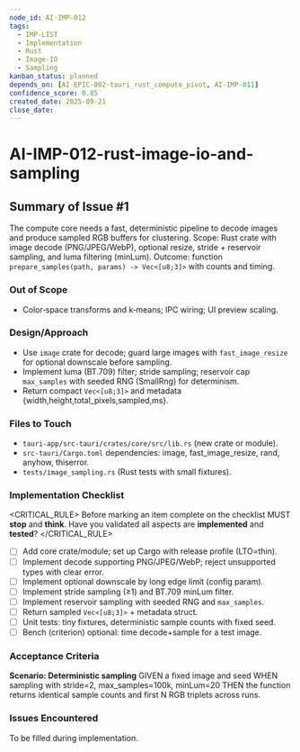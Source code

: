 ```yaml
---
node_id: AI-IMP-012
tags:
  - IMP-LIST
  - Implementation
  - Rust
  - Image-IO
  - Sampling
kanban_status: planned
depends_on: [AI-EPIC-002-tauri_rust_compute_pivot, AI-IMP-011]
confidence_score: 0.85
created_date: 2025-09-21
close_date:
--- 
```


# AI-IMP-012-rust-image-io-and-sampling

## Summary of Issue #1
The compute core needs a fast, deterministic pipeline to decode images and produce sampled RGB buffers for clustering. Scope: Rust crate with image decode (PNG/JPEG/WebP), optional resize, stride + reservoir sampling, and luma filtering (minLum). Outcome: function `prepare_samples(path, params) -> Vec<[u8;3]>` with counts and timing.

### Out of Scope 
- Color‑space transforms and k‑means; IPC wiring; UI preview scaling.

### Design/Approach  
- Use `image` crate for decode; guard large images with `fast_image_resize` for optional downscale before sampling.
- Implement luma (BT.709) filter; stride sampling; reservoir cap `max_samples` with seeded RNG (SmallRng) for determinism.
- Return compact `Vec<[u8;3]>` and metadata {width,height,total_pixels,sampled,ms}.

### Files to Touch
- `tauri-app/src-tauri/crates/core/src/lib.rs` (new crate or module).
- `src-tauri/Cargo.toml` dependencies: image, fast_image_resize, rand, anyhow, thiserror.
- `tests/image_sampling.rs` (Rust tests with small fixtures).

### Implementation Checklist

<CRITICAL_RULE>
Before marking an item complete on the checklist MUST **stop** and **think**. Have you validated all aspects are **implemented** and **tested**? 
</CRITICAL_RULE> 

- [ ] Add core crate/module; set up Cargo with release profile (LTO=thin).
- [ ] Implement decode supporting PNG/JPEG/WebP; reject unsupported types with clear error.
- [ ] Implement optional downscale by long edge limit (config param).
- [ ] Implement stride sampling (≥1) and BT.709 minLum filter.
- [ ] Implement reservoir sampling with seeded RNG and `max_samples`.
- [ ] Return sampled `Vec<[u8;3]>` + metadata struct.
- [ ] Unit tests: tiny fixtures, deterministic sample counts with fixed seed.
- [ ] Bench (criterion) optional: time decode+sample for a test image.

### Acceptance Criteria
**Scenario: Deterministic sampling**
GIVEN a fixed image and seed
WHEN sampling with stride=2, max_samples=100k, minLum=20
THEN the function returns identical sample counts and first N RGB triplets across runs.

### Issues Encountered 
To be filled during implementation.


